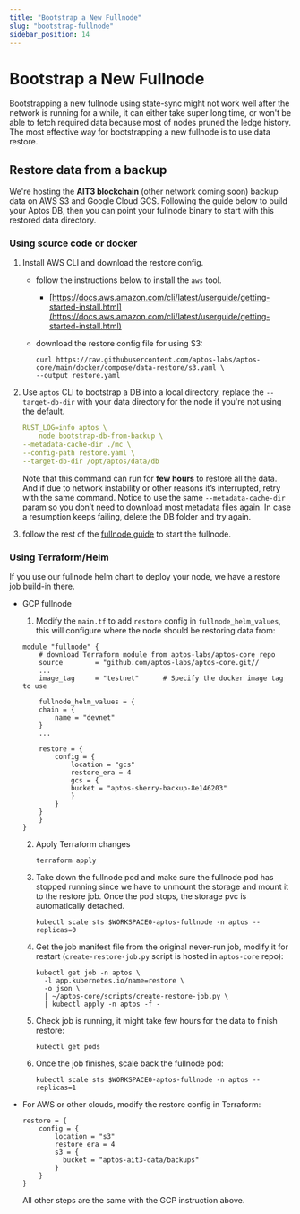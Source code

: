 ```yaml
---
title: "Bootstrap a New Fullnode"
slug: "bootstrap-fullnode"
sidebar_position: 14
---
```


# Bootstrap a New Fullnode

Bootstrapping a new fullnode using state-sync might not work well after the network is running for a while, it can either take super long time, or won't be able to fetch required data because most of nodes pruned the ledge history. The most effective way for bootstrapping a new fullnode is to use data restore.

## Restore data from a backup

We're hosting the **AIT3 blockchain** (other network coming soon) backup data on AWS S3 and Google Cloud GCS. Following the guide below to build your Aptos DB, then you can point your fullnode binary to start with this restored data directory.

### Using source code or docker

1. Install AWS CLI and download the restore config.
    - follow the instructions below to install the `aws` tool.
        - [https://docs.aws.amazon.com/cli/latest/userguide/getting-started-install.html](https://docs.aws.amazon.com/cli/latest/userguide/getting-started-install.html)
    
    - download the restore config file for using S3:
        
        ```
        curl https://raw.githubusercontent.com/aptos-labs/aptos-core/main/docker/compose/data-restore/s3.yaml \
        --output restore.yaml
        ```

2. Use  `aptos` CLI to bootstrap a DB into a local directory, replace the `--target-db-dir` with your data directory for the node if you're not using the default.

    ```yaml
    RUST_LOG=info aptos \
        node bootstrap-db-from-backup \
    --metadata-cache-dir ./mc \ 
    --config-path restore.yaml \
    --target-db-dir /opt/aptos/data/db
    ```

    Note that this command can run for **few hours** to restore all the data. And if due to network instability or other reasons it’s interrupted, retry with the same command. Notice to use the same `--metadata-cache-dir` param so you don’t need to download most metadata files again.  In case a resumption keeps failing, delete the DB folder and try again.

3. follow the rest of the [fullnode guide](fullnode-source-code-or-docker.md) to start the fullnode.

### Using Terraform/Helm

If you use our fullnode helm chart to deploy your node, we have a restore job build-in there.

- GCP fullnode

  1. Modify the `main.tf` to add `restore` config in `fullnode_helm_values`, this will configure where the node should be restoring data from:

    ```
    module "fullnode" {
        # download Terraform module from aptos-labs/aptos-core repo
        source        = "github.com/aptos-labs/aptos-core.git//
        ...
        image_tag     = "testnet"      # Specify the docker image tag to use

        fullnode_helm_values = {
        chain = {
            name = "devnet"
        }
        ...

        restore = {
            config = {
                location = "gcs"
                restore_era = 4
                gcs = {
                bucket = "aptos-sherry-backup-8e146203"
                }
            }
        }
        }
    }
    ```

    2. Apply Terraform changes

        ```
        terraform apply
        ```

    3. Take down the fullnode pod and make sure the fullnode pod has stopped running since we have to unmount the storage and mount it to the restore job. Once the pod stops, the storage pvc is automatically detached.
    
        ```
        kubectl scale sts $WORKSPACE0-aptos-fullnode -n aptos --replicas=0
        ```
    4. Get the job manifest file from the original never-run job, modify it for restart (`create-restore-job.py` script is hosted in `aptos-core` repo):
        ```
        kubectl get job -n aptos \
          -l app.kubernetes.io/name=restore \
          -o json \
          | ~/aptos-core/scripts/create-restore-job.py \
          | kubectl apply -n aptos -f -
        ```

    5. Check job is running, it might take few hours for the data to finish restore:
        ```
        kubectl get pods
        ```
    
    6. Once the job finishes, scale back the fullnode pod:
        ```
        kubectl scale sts $WORKSPACE0-aptos-fullnode -n aptos --replicas=1
        ```

- For AWS or other clouds, modify the restore config in Terraform:

    ```
    restore = {
        config = {
            location = "s3"
            restore_era = 4
            s3 = {
              bucket = "aptos-ait3-data/backups"
            }
        }
    }
    ```

    All other steps are the same with the GCP instruction above.

